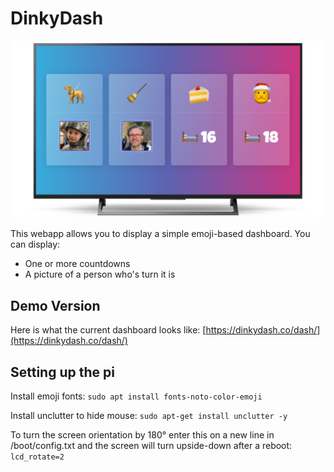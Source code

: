 # DinkyDash

![mockup.png](mockup.png)


This webapp allows you to display a simple emoji-based dashboard. You can display: 

* One or more countdowns
* A picture of a person who's turn it is



## Demo Version
Here is what the current dashboard looks like: [https://dinkydash.co/dash/](https://dinkydash.co/dash/)


## Setting up the pi
Install emoji fonts: `sudo apt install fonts-noto-color-emoji`

Install unclutter to hide mouse: `sudo apt-get install unclutter -y`

To turn the screen orientation by 180° enter this on a new line in /boot/config.txt and the screen will turn upside-down after a reboot: `lcd_rotate=2`

